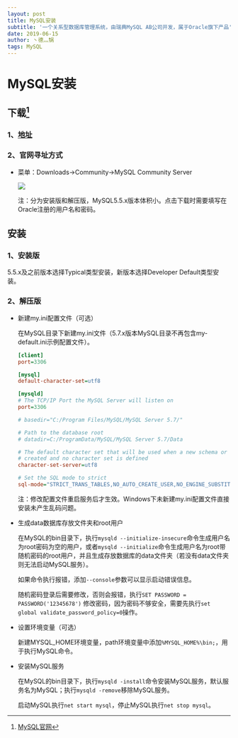 ```yaml
---
layout: post
title: MySQL安装
subtitle: '一个关系型数据库管理系统，由瑞典MySQL AB公司开发，属于Oracle旗下产品'
date: 2019-06-15
author: 丶德灬锅
tags: MySQL
---
```


# MySQL安装

## 下载[^1]

### 1、[地址](https://dev.mysql.com/downloads/mysql/)

### 2、官网寻址方式

- 菜单：Downloads->Community->MySQL Community Server

  ![](https://cdn.jsdelivr.net/gh/ldy/ldy.github.io@master/screenshot/2019-06-12-MySQL-下载.png)

  注：分为安装版和解压版，MySQL5.5.x版本体积小。点击下载时需要填写在Oracle注册的用户名和密码。


## 安装

### 1、安装版

5.5.x及之前版本选择Typical类型安装，新版本选择Developer Default类型安装。

### 2、解压版

- 新建my.ini配置文件（可选）

  在MySQL目录下新建my.ini文件（5.7.x版本MySQL目录不再包含my-default.ini示例配置文件）。

  ```ini
  [client]
  port=3306
  
  [mysql]
  default-character-set=utf8
  
  [mysqld]
  # The TCP/IP Port the MySQL Server will listen on
  port=3306
  
  # basedir="C:/Program Files/MySQL/MySQL Server 5.7/"
  
  # Path to the database root
  # datadir=C:/ProgramData/MySQL/MySQL Server 5.7/Data
  
  # The default character set that will be used when a new schema or table is
  # created and no character set is defined
  character-set-server=utf8
  
  # Set the SQL mode to strict
  sql-mode="STRICT_TRANS_TABLES,NO_AUTO_CREATE_USER,NO_ENGINE_SUBSTITUTION"
  ```

  注：修改配置文件重启服务后才生效。Windows下未新建my.ini配置文件直接安装未产生乱码问题。

- 生成data数据库存放文件夹和root用户

  在MySQL的bin目录下，执行`mysqld --initialize-insecure`命令生成用户名为root密码为空的用户，或者`mysqld --initialize`命令生成用户名为root带随机密码的root用户，并且生成存放数据库的data文件夹（若没有data文件夹则无法启动MySQL服务）。

  如果命令执行报错，添加`--console`参数可以显示启动错误信息。

  随机密码登录后需要修改，否则会报错，执行`SET PASSWORD = PASSWORD('12345678')` 修改密码，因为密码不够安全，需要先执行`set global validate_password_policy=0`操作。

- 设置环境变量（可选）

  新建MYSQL_HOME环境变量，path环境变量中添加`%MYSQL_HOME%\bin;`，用于执行MySQL命令。

- 安装MySQL服务

  在MySQL的bin目录下，执行`mysqld -install`命令安装MySQL服务，默认服务名为MySQL；执行`mysqld -remove`移除MySQL服务。

  启动MySQL执行`net start mysql`，停止MySQL执行`net stop mysql`。

[^1]: [MySQL官网](https://www.mysql.com/)
